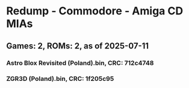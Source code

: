 # Redump - Commodore - Amiga CD MIAs
## Games: 2, ROMs: 2, as of 2025-07-11

### Astro Blox Revisited (Poland).bin, CRC: 712c4748
### ZGR3D (Poland).bin, CRC: 1f205c95
